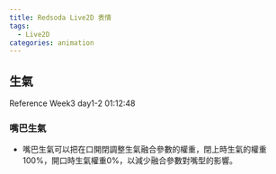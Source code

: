```yaml
---
title: Redsoda Live2D 表情
tags:
  - Live2D
categories: animation
---
```

## 生氣
Reference Week3 day1-2 01:12:48

### 嘴巴生氣
- 嘴巴生氣可以把在口開閉調整生氣融合參數的權重，閉上時生氣的權重100%，開口時生氣權重0%，以減少融合參數對嘴型的影響。